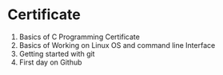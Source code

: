 # Certificate

1. Basics of C Programming Certificate
2. Basics of Working on Linux OS and command line Interface
3. Getting started with git
4. First day on Github
